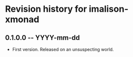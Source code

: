 # Revision history for imalison-xmonad

## 0.1.0.0  -- YYYY-mm-dd

* First version. Released on an unsuspecting world.
